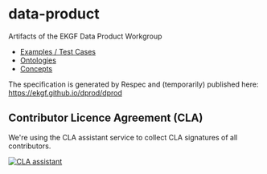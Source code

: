 # data-product

Artifacts of the EKGF Data Product Workgroup

- [Examples / Test Cases](examples/README.md)
- [Ontologies](ontology/README.md)
- [Concepts](concept/README.md)

The specification is generated by Respec and (temporarily) published here: https://ekgf.github.io/dprod/dprod

## Contributor Licence Agreement (CLA)

We're using the CLA assistant service to collect CLA signatures of all contributors.

[![CLA assistant](https://cla-assistant.io/readme/badge/EKGF/dprod)](https://cla-assistant.io/EKGF/dprod)
